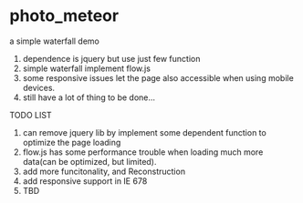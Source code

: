 photo_meteor
============

a simple waterfall demo

1. dependence is jquery but use just few function
2. simple waterfall implement flow.js
3. some responsive issues let the page also accessible when using mobile devices.
4. still have a lot of thing to be done...


TODO LIST

1. can remove jquery lib by implement some dependent function to optimize the page loading
2. flow.js has some performance trouble when loading much more data(can be optimized, but limited).
3. add more funcitonality, and Reconstruction
4. add responsive support in IE 678
5. TBD

